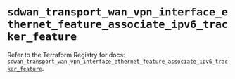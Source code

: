 # `sdwan_transport_wan_vpn_interface_ethernet_feature_associate_ipv6_tracker_feature`

Refer to the Terraform Registry for docs: [`sdwan_transport_wan_vpn_interface_ethernet_feature_associate_ipv6_tracker_feature`](https://registry.terraform.io/providers/ciscodevnet/sdwan/0.8.0/docs/resources/transport_wan_vpn_interface_ethernet_feature_associate_ipv6_tracker_feature).
